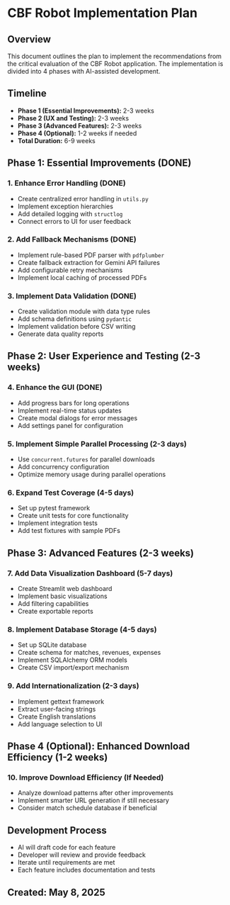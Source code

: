# CBF Robot Implementation Plan

## Overview
This document outlines the plan to implement the recommendations from the critical evaluation of the CBF Robot application. The implementation is divided into 4 phases with AI-assisted development.

## Timeline
- **Phase 1 (Essential Improvements):** 2-3 weeks
- **Phase 2 (UX and Testing):** 2-3 weeks
- **Phase 3 (Advanced Features):** 2-3 weeks
- **Phase 4 (Optional):** 1-2 weeks if needed
- **Total Duration:** 6-9 weeks

## Phase 1: Essential Improvements (DONE)

### 1. Enhance Error Handling (DONE)
- Create centralized error handling in `utils.py`
- Implement exception hierarchies
- Add detailed logging with `structlog`
- Connect errors to UI for user feedback


### 2. Add Fallback Mechanisms (DONE)
- Implement rule-based PDF parser with `pdfplumber`
- Create fallback extraction for Gemini API failures
- Add configurable retry mechanisms
- Implement local caching of processed PDFs

### 3. Implement Data Validation (DONE)
- Create validation module with data type rules
- Add schema definitions using `pydantic`
- Implement validation before CSV writing
- Generate data quality reports

## Phase 2: User Experience and Testing (2-3 weeks)

### 4. Enhance the GUI (DONE)
- Add progress bars for long operations
- Implement real-time status updates
- Create modal dialogs for error messages
- Add settings panel for configuration

### 5. Implement Simple Parallel Processing (2-3 days)
- Use `concurrent.futures` for parallel downloads
- Add concurrency configuration
- Optimize memory usage during parallel operations

### 6. Expand Test Coverage (4-5 days)
- Set up pytest framework
- Create unit tests for core functionality
- Implement integration tests
- Add test fixtures with sample PDFs

## Phase 3: Advanced Features (2-3 weeks)

### 7. Add Data Visualization Dashboard (5-7 days)
- Create Streamlit web dashboard
- Implement basic visualizations
- Add filtering capabilities
- Create exportable reports

### 8. Implement Database Storage (4-5 days)
- Set up SQLite database
- Create schema for matches, revenues, expenses
- Implement SQLAlchemy ORM models
- Create CSV import/export mechanism

### 9. Add Internationalization (2-3 days)
- Implement gettext framework
- Extract user-facing strings
- Create English translations
- Add language selection to UI

## Phase 4 (Optional): Enhanced Download Efficiency (1-2 weeks)

### 10. Improve Download Efficiency (If Needed)
- Analyze download patterns after other improvements
- Implement smarter URL generation if still necessary
- Consider match schedule database if beneficial

## Development Process
- AI will draft code for each feature
- Developer will review and provide feedback
- Iterate until requirements are met
- Each feature includes documentation and tests

## Created: May 8, 2025